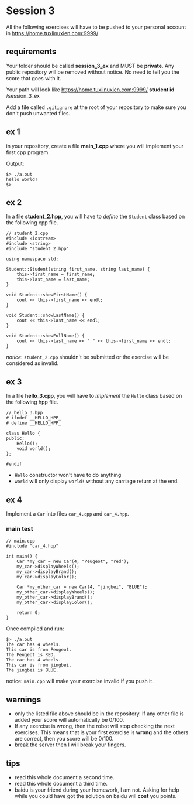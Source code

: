 # Session 3

All the following exercises will have to be pushed to your personal account
in https://home.tuxlinuxien.com:9999/

## requirements

Your folder should be called **session_3_ex** and MUST be **private**. Any
public repository will be removed without notice. No need to tell you the score
that goes with it.

Your path will look like https://home.tuxlinuxien.com:9999/ **student id** /session_3_ex

Add a file called `.gitignore` at the root of your repository to make sure you
don't push unwanted files.

## ex 1

in your repository, create a file **main_1.cpp** where you will implement your
first cpp program.

Output:

```
$> ./a.out
hello world!
$>
```

## ex 2

In a file **student_2.hpp**, you will have to *define* the `Student` class based
on the following cpp file.


```
// student_2.cpp
#include <iostream>
#include <string>
#include "student_2.hpp"

using namespace std;

Student::Student(string first_name, string last_name) {
    this->first_name = first_name;
    this->last_name = last_name;
}

void Student::showFirstName() {
    cout << this->first_name << endl;
}

void Student::showLastName() {
    cout << this->last_name << endl;
}

void Student::showFullName() {
    cout << this->last_name << " " << this->first_name << endl;
}
```

*notice*: `student_2.cpp` shouldn't be submitted or the exercise will be
considered as invalid.

## ex 3

In a file **hello_3.cpp**, you will have to *implement* the `Hello` class based
on the following hpp file.

```
// hello_3.hpp
# ifndef __HELLO_HPP_
# define __HELLO_HPP_

class Hello {
public:
    Hello();
    void world();
};

#endif
```

 * `Hello` constructor won't have to do anything
 * `world` will only display `world!` without any carriage return at the end.

## ex 4

Implement a `Car` into files `car_4.cpp` and `car_4.hpp`.

### main test

```
// main.cpp
#include "car_4.hpp"

int main() {
    Car *my_car = new Car(4, "Peugeot", "red");
    my_car->displayWheels();
    my_car->displayBrand();
    my_car->displayColor();

    Car *my_other_car = new Car(4, "jingbei", "BLUE");
    my_other_car->displayWheels();
    my_other_car->displayBrand();
    my_other_car->displayColor();

    return 0;
}
```

Once compiled and run:

```
$> ./a.out
The car has 4 wheels.
This car is from Peugeot.
The Peugeot is RED.
The car has 4 wheels.
This car is from jingbei.
The jingbei is BLUE.
```

notice: `main.cpp` will make your exercise invalid if you push it.

## warnings

* only the listed file above should be in the repository. If any other file is
added your score will automatically be 0/100.
* If any exercise is wrong, then the robot will stop checking the next
exercises. This means that is your first exercise is **wrong** and the others
are correct, then you score will be 0/100.
* break the server then I will break your fingers.

## tips

* read this whole document a second time.
* read this whole document a third time.
* baidu is your friend during your homework, I am not. Asking for help while
you could have got the solution on baidu will **cost** you points.
